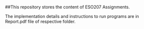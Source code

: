 ##This repository stores the content of ESO207 Assignments.

The implementation details and instructions to run programs are in Report.pdf file of respective folder.

